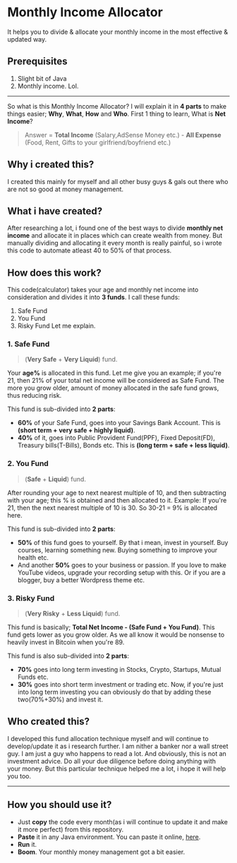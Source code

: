 # Monthly Income Allocator
It helps you to divide & allocate your monthly income in the most effective & updated way.
## Prerequisites
1. Slight bit of Java
2. Monthly income. Lol.
---
So what is this Monthly Income Allocator? I will explain it in **4 parts** to make things easier; **Why**, **What**, **How** and **Who**. First 1 thing to learn, What is **Net Income**?
> Answer = **Total Income** (Salary,AdSense Money etc.) - **All Expense** (Food, Rent, Gifts to your girlfriend/boyfriend etc.)

## Why i created this?
I created this mainly for myself and all other busy guys & gals out there who are not so good at money management.

## What i have created?
After researching a lot, i found one of the best ways to divide **monthly net income** and allocate it in places which can create wealth from money. But manually dividing and allocating it every month is really painful, so i wrote this code to automate atleast 40 to 50% of that process. 

## How does this work?
This code(calculator) takes your age and monthly net income into consideration and divides it into **3 funds**. I call these funds:
1. Safe Fund 
2. You Fund
3. Risky Fund
Let me explain.
### 1. Safe Fund
> (**Very Safe** + **Very Liquid**) fund.

Your **age%** is allocated in this fund. Let me give you an example; if you're 21, then 21% of your total net income will be considered as Safe Fund. The more you grow older, amount of money allocated in the safe fund grows, thus reducing risk.

This fund is sub-divided into **2 parts**:
- **60%** of your Safe Fund, goes into your Savings Bank Account. This is **(short term + very safe + highly liquid)**.
- **40%** of it, goes into Public Provident Fund(PPF), Fixed Deposit(FD), Treasury bills(T-Bills), Bonds etc. This is **(long term + safe + less liquid)**.
### 2. You Fund
> (**Safe** + **Liquid**) fund.

After rounding your age to next nearest multiple of 10, and then subtracting with your age; this % is obtained and then allocated to it. Example: If you're 21, then the next nearest multiple of 10 is 30. So 30-21 = 9% is allocated here.

This fund is sub-divided into **2 parts**:
- **50%** of this fund goes to yourself. By that i mean, invest in yourself. Buy courses, learning something new. Buying something to improve your health etc.
- And another **50%** goes to your business or passion. If you love to make YouTube videos, upgrade your recording setup with this. Or if you are a blogger, buy a better Wordpress theme etc.
### 3. Risky Fund
> (**Very Risky** + **Less Liquid**) fund.

This fund is basically; **Total Net Income - (Safe Fund + You Fund)**. This fund gets lower as you grow older. As we all know it would be nonsense to heavily invest in Bitcoin when you're 89.

This fund is also sub-divided into **2 parts**:
- **70%** goes into long term investing in Stocks, Crypto, Startups, Mutual Funds etc.
- **30%** goes into short term investment or trading etc.
Now, if you're just into long term investing you can obviously do that by adding these two(70%+30%) and invest it. 

## Who created this?
I developed this fund allocation technique myself and will continue to develop/update it as i research further. I am nither a banker nor a wall street guy. I am just a guy who happens to read a lot. And obviously, this is not an investment advice. Do all your due diligence before doing anything with your money. But this particular technique helped me a lot, i hope it will help you too.

---

## How you should use it?
- Just **copy** the code every month(as i will continue to update it and make it more perfect) from this repository.
- **Paste** it in any Java environment. You can paste it online, [here](https://www.onlinegdb.com/online_java_compiler).
- **Run** it.
- **Boom**. Your monthly money management got a bit easier.
